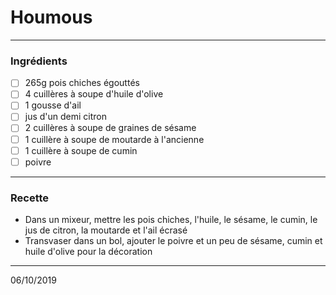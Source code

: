 # Houmous

---

### Ingrédients

- [ ] 265g pois chiches égouttés
- [ ] 4 cuillères à soupe d'huile d'olive
- [ ] 1 gousse d'ail
- [ ] jus d'un demi citron
- [ ] 2 cuillères à soupe de graines de sésame
- [ ] 1 cuillère à soupe de moutarde à l'ancienne
- [ ] 1 cuillère à soupe de cumin
- [ ] poivre

---

### Recette

- Dans un mixeur, mettre les pois chiches, l'huile, le sésame, le cumin, le jus de citron, la moutarde et l'ail écrasé
- Transvaser dans un bol, ajouter le poivre et un peu de sésame, cumin et huile d'olive pour la décoration

---

06/10/2019
